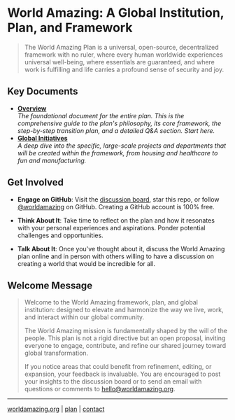 # World Amazing: A Global Institution, Plan, and Framework
> The World Amazing Plan is a universal, open-source, decentralized framework with no ruler, where every human worldwide experiences universal well-being, where essentials are guaranteed, and where work is fulfilling and life carries a profound sense of security and joy.


## Key Documents
- [**Overview**](docs/overview.md)  
    *The foundational document for the entire plan. This is the comprehensive guide to the plan's philosophy, its core framework, the step-by-step transition plan, and a detailed Q&A section. Start here.*
- [**Global Initiatives**](docs/initiatives.md)  
    *A deep dive into the specific, large-scale projects and departments that will be created within the framework, from housing and healthcare to fun and manufacturing.*


## Get Involved
- **Engage on GitHub**: Visit the [discussion board](https://github.com/worldamazing/plan/discussions), star this repo, or follow [@worldamazing](https://github.com/worldamazing) on GitHub. Creating a GitHub account is 100% free. <!--and requires no prior knowledge using [distributed control software](https://simple.wikipedia.org/wiki/Distributed_revision_control) like git.-->

- **Think About It**: Take time to reflect on the plan and how it resonates with your personal experiences and aspirations. Ponder potential challenges and opportunities.

- **Talk About It**: Once you've thought about it, discuss the World Amazing plan online and in person with others willing to have a discussion on creating a world that would be incredible for all.


## Welcome Message
> Welcome to the World Amazing framework, plan, and global institution: designed to elevate and harmonize the way we live, work, and interact within our global community.
> 
> The World Amazing mission is fundamentally shaped by the will of the people. This plan is not a rigid directive but an open proposal, inviting everyone to engage, contribute, and refine our shared journey toward global transformation.
> 
> If you notice areas that could benefit from refinement, editing, or expansion, your feedback is invaluable. You are encouraged to post your insights to the discussion board or to send an email with questions or comments to hello@worldamazing.org.


<!--
## Four Critical Steps to World Amazing
- [**Step 1: Worldwide Public Discussions**](docs/discussions.md)
- [**Step 2: Funding and Governance**](docs/funding.md)
- [**Step 3: Building Everything and Anything**](docs/implementation.md)
- **Step 4: Learning to Live Amazing**

## Our Potential Future
- [**Mental Health**](docs/vision/mental-health.md)
- [**Creativity and Human Potential**](docs/vision/human-potential.md)
- [**Openness and Empowerment**](docs/vision/openness-empowerment.md)
-->

<!--
## Case Studies: Before and After
- [**A World United**](docs/case-study/global.md)
- [**Transforming Suffering into Lessons**](docs/case-study/suffering.md)
- [**Maria's Renewed Hope**](docs/case-study/maria.md)
- [**John's New Foundations**](docs/case-study/john.md)
- [**The Washingtons' Community Revival**](docs/case-study/the-washingtons.md)
- [**The Hills' Community Engagement**](docs/case-study/the-hills.md)
- [**The Al-Hayek's Cultural Renaissance**](docs/case-study/the-al-hayeks.md)
- [**The Golan's Unity Through Diversity**](docs/case-study/the-golans.md)
- [**Alexei's Transformation**](docs/case-study/alexei.md)
-->
<!--
- [**Jacob's Journey from Conflict to Reconciliation**](docs/case-study/jacob.md): A former IDF Air Force pilot finds healing and a new purpose in peace-building.
- [**Jamal's Road to Redemption**](docs/case-study/jamal.md): A former combatant's transformation through education and community engagement.
- [**David's Path to Inner Peace**](docs/case-study/david.md): How a former Prime Minister redirected his focus from conflict to peace advocacy.
-->

<!--
## Join the GI

### To: All Humans
> From thinkers to leaders, to those seeking redemption, each human is crucial in our collective mission. Regardless of your present circumstances or past behavior, the involvement of everyone is essential for the success of the GI.

- [**Global Citizens**](docs/join/global-citizens.md)
- [**Thinkers**](docs/join/thinkers.md)
- [**Lovers**](docs/join/lovers.md)
- [**Haters**](docs/join/haters.md)
- [**Youths**](docs/join/youths.md)
- [**Redemption Seekers**](docs/join/redemption.md)

### To: All Skilled in These Areas
> To successfully launch and sustain all GI initiatives, we will need experienced and skilled humans to get things going.

- [**Defense, Emergency, and Disaster Response Professionals**](docs/join/defense-emergency.md)
- [**Healthcare Professionals**](docs/join/healthcare.md)
- [**Food Industry Professionals**](docs/join/food-industry.md)
- [**Construction Professionals**](docs/join/builders.md)
- [**Manufacturing Professionals**](docs/join/manufacturing.md)
- [**Educators and Researchers**](docs/join/educators.md)
- [**Devlopers**](docs/join/devlopers.md)[sic]
-->

<!--
## Global Positions
> Alongside the essential positions required to upgrade and update world civilization, many new roles are also planned to foster a proactive and engaged global community.

- [**World Pizza Party Organizer**](docs/job/pizza-party-organizer.md)
- [**General Complainer Supreme**](docs/job/general-complainer-supreme.md): The leader of the Army of Complainers, responsible for steering the direction of complaint resolution initiatives globally. This role demands a visionary leader who can transform grievances into strategic actions, ensuring that every voice within the GI is heard and valued. The General Complainer Supreme sets the tone for a proactive, problem-solving culture, embodying the GI’s commitment to continuous improvement and inclusive leadership.
- [**Army of Complainers Member**](docs/job/army-of-complainers.md): As a mandatory role for all GI members, this position is at the heart of our mission to address and resolve every issue, no matter its size. Members are tasked with identifying, articulating, and solving complaints ranging from everyday inconveniences to systemic challenges. This role is about active participation in creating a better world, ensuring that every complaint, big or small, is an opportunity for improvement and innovation.
-->

---
[worldamazing.org](https://worldamazing.org)
| [plan](https://github.com/worldamazing/plan)
| [contact](mailto:hello@worldamazing.org) 
